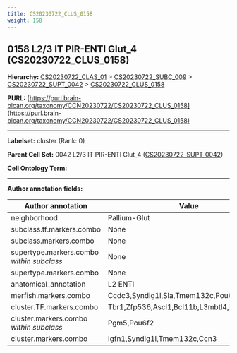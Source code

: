```yaml
---
title: CS20230722_CLUS_0158
weight: 158
---
```

## 0158 L2/3 IT PIR-ENTl Glut_4 (CS20230722_CLUS_0158)
<b>Hierarchy: </b>
[CS20230722_CLAS_01](../CS20230722_CLAS_01) >
[CS20230722_SUBC_009](../CS20230722_SUBC_009) >
[CS20230722_SUPT_0042](../CS20230722_SUPT_0042) >
[CS20230722_CLUS_0158](../CS20230722_CLUS_0158)

**PURL:** [https://purl.brain-bican.org/taxonomy/CCN20230722/CS20230722_CLUS_0158](https://purl.brain-bican.org/taxonomy/CCN20230722/CS20230722_CLUS_0158)

---


**Labelset:** cluster (Rank: 0)

**Parent Cell Set:** 0042 L2/3 IT PIR-ENTl Glut_4 ([CS20230722_SUPT_0042](../CS20230722_SUPT_0042))



**Cell Ontology Term:** 

[MARKER GENES.]: #


---

[TRANSFERRED ANNOTATIONS.]: #


[AUTHOR ANNOTATION FIELDS.]: #


**Author annotation fields:**

| Author annotation | Value |
|-------------------|-------|
|neighborhood|Pallium-Glut|
|subclass.tf.markers.combo|None|
|subclass.markers.combo|None|
|supertype.markers.combo _within subclass_|None|
|supertype.markers.combo|None|
|anatomical_annotation|L2 ENTl|
|merfish.markers.combo|Ccdc3,Syndig1l,Sla,Tmem132c,Pou6f2,Slc17a7|
|cluster.TF.markers.combo|Tbr1,Zfp536,Ascl1,Bcl11b,L3mbtl4,Pou6f2|
|cluster.markers.combo _within subclass_|Pgm5,Pou6f2|
|cluster.markers.combo|Igfn1,Syndig1l,Tmem132c,Ccn3|
